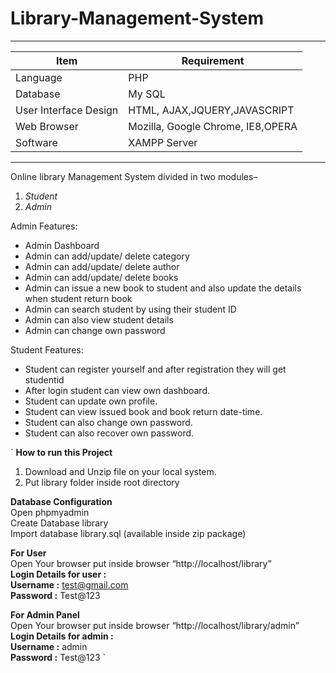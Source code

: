 # Library-Management-System
---
|Item                 |Requirement                      |
|---------------------|---------------------------------|
|Language             |PHP                              |
|Database             |My SQL                           |
|User Interface Design|HTML, AJAX,JQUERY,JAVASCRIPT     |
|Web Browser          |Mozilla, Google Chrome, IE8,OPERA|
|Software             |XAMPP Server                     |

---

Online library Management System divided in two modules–
1. _Student_
2. _Admin_

Admin Features:
- Admin Dashboard
- Admin can add/update/ delete category
- Admin can add/update/ delete author
- Admin can add/update/ delete books
- Admin can issue a new book to student and also update the details when student return book
- Admin can search student by using their student ID
- Admin can also view student details
- Admin can change own password

Student Features:
- Student can register yourself and after registration they will get studentid
- After login student can view own dashboard.
- Student can update own profile.
- Student can view issued book and book return date-time.
- Student can also change own password.
- Student can also recover own password.

`
**How to run this Project**  

1. Download and Unzip file on your local system.  
2. Put library folder inside root directory  

**Database Configuration**  
Open phpmyadmin  
Create Database library  
Import database library.sql (available inside zip package)  

**For User**  
Open Your browser put inside browser “http://localhost/library”  
**Login Details for user :**  
**Username :** test@gmail.com  
**Password :** Test@123  

**For Admin Panel**  
Open Your browser put inside browser “http://localhost/library/admin”  
**Login Details for admin :**  
**Username :** admin  
**Password :** Test@123
`
